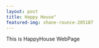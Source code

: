 ```yaml
---
layout: post
title: Happy House"
featured-img: shane-rounce-205187
---
```


This is HappyHouse WebPage
